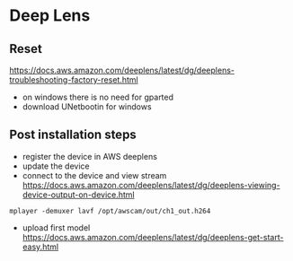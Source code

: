 # Deep Lens 

## Reset 
https://docs.aws.amazon.com/deeplens/latest/dg/deeplens-troubleshooting-factory-reset.html
- on windows there is no need for gparted 
- download UNetbootin for windows 


## Post installation steps
- register the device in AWS deeplens
- update the device 
- connect to the device and view stream  
https://docs.aws.amazon.com/deeplens/latest/dg/deeplens-viewing-device-output-on-device.html  
```
mplayer -demuxer lavf /opt/awscam/out/ch1_out.h264  
```
- upload first model   
https://docs.aws.amazon.com/deeplens/latest/dg/deeplens-get-start-easy.html  
